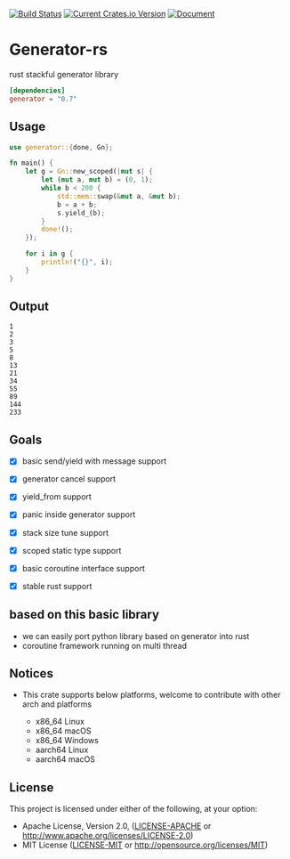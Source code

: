 [![Build Status](https://github.com/Xudong-Huang/generator-rs/workflows/CI/badge.svg)](https://github.com/Xudong-Huang/generator-rs/actions?query=workflow%3ACI)
[![Current Crates.io Version](https://img.shields.io/crates/v/generator.svg)](https://crates.io/crates/generator)
[![Document](https://img.shields.io/badge/doc-generator-green.svg)](https://docs.rs/generator)


# Generator-rs

rust stackful generator library

```toml
[dependencies]
generator = "0.7"
```


## Usage
```rust
use generator::{done, Gn};

fn main() {
    let g = Gn::new_scoped(|mut s| {
        let (mut a, mut b) = (0, 1);
        while b < 200 {
            std::mem::swap(&mut a, &mut b);
            b = a + b;
            s.yield_(b);
        }
        done!();
    });

    for i in g {
        println!("{}", i);
    }
}
```

## Output
```
1
2
3
5
8
13
21
34
55
89
144
233
```

## Goals

- [x] basic send/yield with message support
- [x] generator cancel support
- [x] yield_from support
- [x] panic inside generator support
- [x] stack size tune support
- [x] scoped static type support
- [x] basic coroutine interface support
- [x] stable rust support


##  based on this basic library
- we can easily port python library based on generator into rust
- coroutine framework running on multi thread


## Notices

* This crate supports below platforms, welcome to contribute with other arch and platforms

    - x86_64 Linux
    - x86_64 macOS
    - x86_64 Windows
    - aarch64 Linux
    - aarch64 macOS

## License

This project is licensed under either of the following, at your option:

 * Apache License, Version 2.0, ([LICENSE-APACHE](LICENSE-APACHE) or http://www.apache.org/licenses/LICENSE-2.0)
 * MIT License ([LICENSE-MIT](LICENSE-MIT) or http://opensource.org/licenses/MIT)
